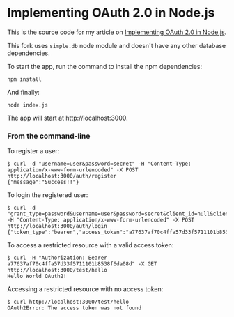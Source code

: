 # Implementing OAuth 2.0 in Node.js

This is the source code for my article on [Implementing OAuth 2.0 in Node.js](https://blog.logrocket.com/implementing-oauth-2-0-in-node-js/).

This fork uses `simple.db` node module and doesn´t have any other database dependencies.

To start the app, run the command to install the npm dependencies:

```
npm install
```

And finally:

```
node index.js
```

The app will start at http://localhost:3000.

### From the command-line
To register a user:
```
$ curl -d "username=user&password=secret" -H "Content-Type: application/x-www-form-urlencoded" -X POST http://localhost:3000/auth/register
{"message":"Success!!"}
```
To login the registered user:
```
$ curl -d "grant_type=password&username=user&password=secret&client_id=null&client_secret=null" -H "Content-Type: application/x-www-form-urlencoded" -X POST http://localhost:3000/auth/login
{"token_type":"bearer","access_token":"a77637af70c4ffa57d33f5711101b8538f6da08d","expires_in":3600}
```
To access a restricted resource with a valid access token:
```
$ curl -H "Authorization: Bearer a77637af70c4ffa57d33f5711101b8538f6da08d" -X GET http://localhost:3000/test/hello
Hello World OAuth2!
```
Accessing a restricted resource with no access token:
```
$ curl http://localhost:3000/test/hello
OAuth2Error: The access token was not found
```